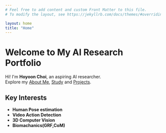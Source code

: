 ```yaml
---
# Feel free to add content and custom Front Matter to this file.
# To modify the layout, see https://jekyllrb.com/docs/themes/#overriding-theme-defaults

layout: home
title: "Home"
---
```


# Welcome to My AI Research Portfolio

Hi! I'm **Hoyoon Choi**, an aspiring AI researcher.  
Explore my [About Me](about.html), [Study](study.html) and [Projects](projects.html).


## Key Interests
- **Human Pose estimation**
- **Video Action Detection**
- **3D Computer Vision**
- **Biomachanics(GRF,CoM)**


